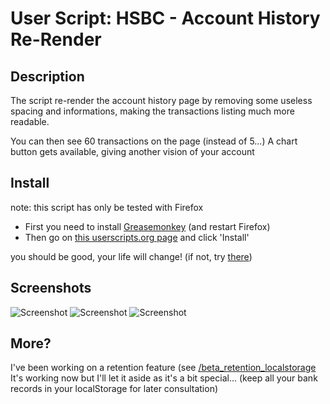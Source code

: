 # User Script: HSBC - Account History Re-Render

## Description

The script re-render the account history page by removing some useless spacing and informations, making the transactions listing much more readable.

You can then see 60 transactions on the page (instead of 5...)
A chart button gets available, giving another vision of your account


## Install

note: this script has only be tested with Firefox

- First you need to install [Greasemonkey](https://addons.mozilla.org/en-US/firefox/addon/greasemonkey/) (and restart Firefox)
- Then go on [this userscripts.org page](https://userscripts.org/scripts/show/70023) and click 'Install'

you should be good, your life will change! (if not, try [there](http://userscripts.org/about/installing))


## Screenshots

![Screenshot](https://github.com/jobano/hsbc-account-history-rerender.user.js/raw/master/screenshots/without_script.jpg)
![Screenshot](https://github.com/jobano/hsbc-account-history-rerender.user.js/raw/master/screenshots/with_script.jpg)
![Screenshot](https://github.com/jobano/hsbc-account-history-rerender.user.js/raw/master/screenshots/with_script_displaying_chart.jpg)


## More?

I've been working on a retention feature (see [/beta_retention_localstorage](https://github.com/jobano/hsbc-account-history-rerender.user.js/tree/beta_retention_localstorage)
It's working now but I'll let it aside as it's a bit special... (keep all your bank records in your localStorage for later consultation)

